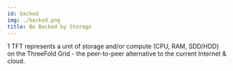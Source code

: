 ```yaml
---
id: backed
img: ./backed.png
title: Be Backed by Storage
---
```


1 TFT represents a unit of storage and/or compute (CPU, RAM, SDD/HDD) on the ThreeFold Grid - the peer-to-peer alternative to the current Internet & cloud.
